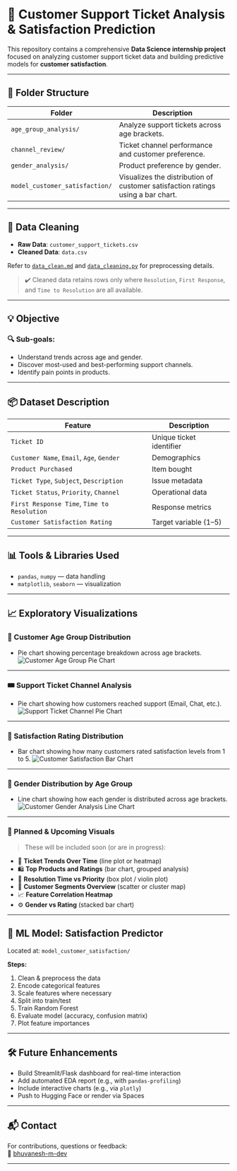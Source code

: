# 🧠 Customer Support Ticket Analysis & Satisfaction Prediction

This repository contains a comprehensive **Data Science internship project** focused on analyzing customer support ticket data and building predictive models for **customer satisfaction**.

---

## 📁 Folder Structure

| Folder                          | Description                                               |
| ------------------------------- | --------------------------------------------------------- |
| `age_group_analysis/`           | Analyze support tickets across age brackets.              |
| `channel_review/`               | Ticket channel performance and customer preference.       |
| `gender_analysis/`              | Product preference by gender.            |
| `model_customer_satisfaction/`  | Visualizes the distribution of customer satisfaction ratings using a bar chart.    |


---

## 🧹 Data Cleaning

* **Raw Data**: `customer_support_tickets.csv`
* **Cleaned Data**: `data.csv`

Refer to [`data_clean.md`](./data_clean.md) and [`data_cleaning.py`](./data_cleaning.py) for preprocessing details.

> ✔️ Cleaned data retains rows only where `Resolution`, `First Response`, and `Time to Resolution` are all available.

---

## 💡 Objective

### 🔍 Sub-goals:

* Understand trends across age and gender.
* Discover most-used and best-performing support channels.
* Identify pain points in products.


---

## 📦 Dataset Description

| Feature                                     | Description              |
| ------------------------------------------- | ------------------------ |
| `Ticket ID`                                 | Unique ticket identifier |
| `Customer Name`, `Email`, `Age`, `Gender`   | Demographics             |
| `Product Purchased`                         | Item bought              |
| `Ticket Type`, `Subject`, `Description`     | Issue metadata           |
| `Ticket Status`, `Priority`, `Channel`      | Operational data         |
| `First Response Time`, `Time to Resolution` | Response metrics         |
| `Customer Satisfaction Rating`              | Target variable (1–5)    |

---

## 📊 Tools & Libraries Used

* `pandas`, `numpy` — data handling
* `matplotlib`, `seaborn` — visualization

---

## 📈 Exploratory Visualizations

### 🧯 Customer Age Group Distribution

* Pie chart showing percentage breakdown across age brackets.
![Customer Age Group Pie Chart](https://raw.githubusercontent.com/bhuvanesh-m-dev/ds-intern-unified-mentor/refs/heads/main/customer/img/age_group_analysis.png)

---

### 🎟️ Support Ticket Channel Analysis

* Pie chart showing how customers reached support (Email, Chat, etc.).
![Support Ticket Channel Pie Chart](https://raw.githubusercontent.com/bhuvanesh-m-dev/ds-intern-unified-mentor/refs/heads/main/customer/img/ticket_channel_analysis.png)

---

### 🌟 Satisfaction Rating Distribution

* Bar chart showing how many customers rated satisfaction levels from 1 to 5.
![Customer Satisfaction Bar Chart](https://raw.githubusercontent.com/bhuvanesh-m-dev/ds-intern-unified-mentor/refs/heads/main/customer/img/model_customer_satisfaction.png)

---

### 👥 Gender Distribution by Age Group

* Line chart showing how each gender is distributed across age brackets.
![Customer Gender Analysis Line Chart](https://raw.githubusercontent.com/bhuvanesh-m-dev/ds-intern-unified-mentor/refs/heads/main/customer/img/gender_analysis.png)

---

### 📌 Planned & Upcoming Visuals

> These will be included soon (or are in progress):

* 📆 **Ticket Trends Over Time** (line plot or heatmap)
* 🛍️ **Top Products and Ratings** (bar chart, grouped analysis)
* 🚦 **Resolution Time vs Priority** (box plot / violin plot)
* 🧹 **Customer Segments Overview** (scatter or cluster map)
* 📈 **Feature Correlation Heatmap**
* ⚙️ **Gender vs Rating** (stacked bar chart)

---

## 🤖 ML Model: Satisfaction Predictor

Located at: `model_customer_satisfaction/`

**Steps:**

1. Clean & preprocess the data
2. Encode categorical features
3. Scale features where necessary
4. Split into train/test
5. Train Random Forest
6. Evaluate model (accuracy, confusion matrix)
7. Plot feature importances

---

## 🛠️ Future Enhancements

* Build Streamlit/Flask dashboard for real-time interaction
* Add automated EDA report (e.g., with `pandas-profiling`)
* Include interactive charts (e.g., via `plotly`)
* Push to Hugging Face or render via Spaces

---

## 📬 Contact

For contributions, questions or feedback:  
📧 [bhuvanesh-m-dev](https://github.com/bhuvanesh-m-dev)

---
